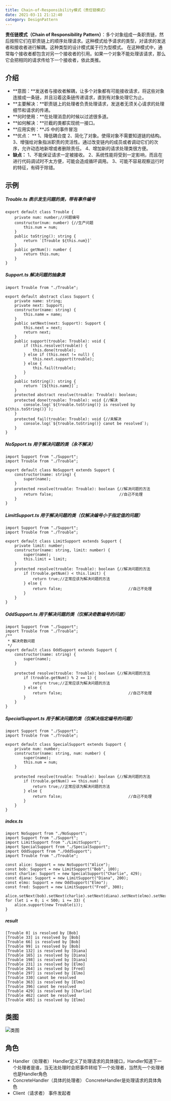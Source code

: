 ```yaml
---
title: Chain-of-Responsibility模式（责任链模式）
date: 2021-03-11 21:12:40
category: DesignPattern
---
```

**责任链模式（Chain of Responsibility Pattern）**：多个对象组成一条职责链，然后按照它们在职责链上的顺序处理请求。这种模式给予请求的类型，对请求的发送者和接收者进行解耦。这种类型的设计模式属于行为型模式。
在这种模式中，通常每个接收者都包含对另一个接收者的引用。如果一个对象不能处理该请求，那么它会把相同的请求传给下一个接收者，依此类推。
## 介绍
- **意图：**发送者与接收者解耦，让多个对象都有可能接收请求，将这些对象连接成一条链，并且沿着这条链传递请求，直到有对象处理它为止。
- **主要解决：**职责链上的处理者负责处理请求，发送者无须关心请求的处理细节和请求的传递。
- **何时使用：**在处理消息的时候以过滤很多道。
- **如何解决：**拦截的类都实现统一接口。
- **应用实例：**JS 中的事件冒泡
- **优点： **
1、降低耦合度
2、简化了对象。使得对象不需要知道链的结构。
3、增强给对象指派职责的灵活性。通过改变链内的成员或者调动它们的次序，允许动态地新增或者删除责任。 
4、增加新的请求处理类很方便。
- **缺点：**
 1、不能保证请求一定被接收。
 2、系统性能将受到一定影响，而且在进行代码调试时不太方便，可能会造成循环调用。 
3、可能不容易观察运行时的特征，有碍于除错。

## 示例
##### Trouble.ts 表示发生问题的类，带有事件编号
```
export default class Trouble {
    private num: number;//问题编号
    constructor(num: number) {//生产问题
        this.num = num;
    }
    public toString(): string {
        return `[Trouble ${this.num}]`
    }
    public getNum(): number {
        return this.num;
    }
}
```
##### Support.ts 解决问题的抽象类
```
import Trouble from "./Trouble";

export default abstract class Support {
    private name: string;
    private next: Support;
    constructor(name: string) {
        this.name = name;
    }
    public setNext(next: Support): Support {
        this.next = next;
        return next;
    }
    public support(trouble: Trouble): void {
        if (this.resolve(trouble)) {
            this.done(trouble);
        } else if (this.next != null) {
            this.next.support(trouble);
        } else {
            this.fail(trouble);
        }
    }
    public toString(): string {
        return `[${this.name}]`;
    }
    protected abstract resolve(trouble: Trouble): boolean;
    protected done(trouble: Trouble): void {//解决
        console.log(`${trouble.toString()} is resolved by ${this.toString()}`);
    }
    protected fail(trouble: Trouble): void {//未解决
        console.log(`${trouble.toString()} canot be resolved`);
    }
}
```
##### NoSpport.ts 用于解决问题的类（永不解决）
```
import Support from "./Support";
import Trouble from "./Trouble";

export default class NoSupport extends Support {
    constructor(name: string) {
        super(name);
    }
    protected resolve(trouble: Trouble): boolean {//解决问题的方法
        return false;                             //自己不处理
    }
}
```
##### LimitSupport.ts 用于解决问题的类（仅解决编号小于指定值的问题）
```
import Support from "./Support";
import Trouble from "./Trouble";

export default class LimitSupport extends Support {
    private limit: number;
    constructor(name: string, limit: number) {
        super(name);
        this.limit = limit;
    }
    protected resolve(trouble: Trouble): boolean {//解决问题的方法
        if (trouble.getNum() < this.limit) {
            return true;//正常应该为解决问题的方法
        } else {
            return false;                             //自己不处理
        }
    }
}
```
##### OddSupport.ts 用于解决问题的类（仅解决奇数编号的问题）
```
import Support from "./Support";
import Trouble from "./Trouble";
/**
 * 解决奇数问题
 */
export default class OddSupport extends Support {
    constructor(name: string) {
        super(name);
    }

    protected resolve(trouble: Trouble): boolean {//解决问题的方法
        if (trouble.getNum() % 2 == 1) {
            return true;//正常应该为解决问题的方法
        } else {
            return false;                             //自己不处理
        }
    }
}
```
##### SpecialSupport.ts 用于解决问题的类（仅解决指定编号的问题）
```
import Support from "./Support";
import Trouble from "./Trouble";

export default class SpecialSupport extends Support {
    private num: number;
    constructor(name: string, num: number) {
        super(name);
        this.num = num;
    }

    protected resolve(trouble: Trouble): boolean {//解决问题的方法
        if (trouble.getNum() == this.num) {
            return true;//正常应该为解决问题的方法
        } else {
            return false;                             //自己不处理
        }
    }
}
```
##### index.ts 
```
import NoSupport from "./NoSupport";
import Support from "./Support";
import LimitSupport from "./LimitSupport";
import SpecialSupport from "./SpecialSupport";
import OddSupport from "./OddSupport";
import Trouble from "./Trouble";

const alice: Support = new NoSupport("Alice");
const bob: Support = new LimitSupport("Bob", 100);
const charlie: Support = new SpecialSupport("Charlie", 429);
const diana: Support = new LimitSupport("Diana", 200);
const elmo: Support = new OddSupport("Elmo");
const fred: Support = new LimitSupport("Fred", 300);

alice.setNext(bob).setNext(charlie).setNext(diana).setNext(elmo).setNext(fred);
for (let i = 0; i < 500; i += 33) {
    alice.support(new Trouble(i));
}
```
##### result
```
[Trouble 0] is resolved by [Bob]
[Trouble 33] is resolved by [Bob]
[Trouble 66] is resolved by [Bob]
[Trouble 99] is resolved by [Bob]
[Trouble 132] is resolved by [Diana]
[Trouble 165] is resolved by [Diana]
[Trouble 198] is resolved by [Diana]
[Trouble 231] is resolved by [Elmo]
[Trouble 264] is resolved by [Fred]
[Trouble 297] is resolved by [Elmo]
[Trouble 330] canot be resolved
[Trouble 363] is resolved by [Elmo]
[Trouble 396] canot be resolved
[Trouble 429] is resolved by [Charlie]
[Trouble 462] canot be resolved
[Trouble 495] is resolved by [Elmo]
```
## 类图
![类图](https://upload-images.jianshu.io/upload_images/10024246-173035b742289356.png?imageMogr2/auto-orient/strip%7CimageView2/2/w/1240)
## 角色
- Handler（处理者）
Handler定义了处理请求的具体接口，Handler知道下一个处理者是谁，当无法处理时会把事件转给下一个处理者，当然先一个处理者也是Handler角色
- ConcreteHandler（具体的处理者）
ConcreteHandler是处理请求的具体角色
- Client（请求者）
事件发起者
